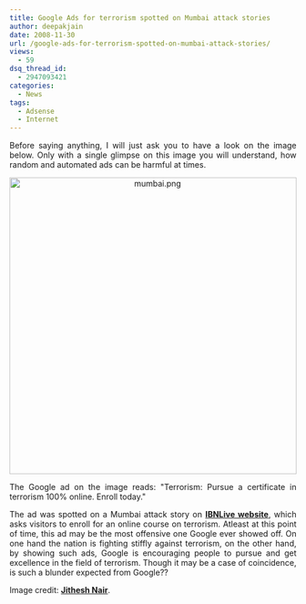 ```yaml
---
title: Google Ads for terrorism spotted on Mumbai attack stories
author: deepakjain
date: 2008-11-30
url: /google-ads-for-terrorism-spotted-on-mumbai-attack-stories/
views:
  - 59
dsq_thread_id:
  - 2947093421
categories:
  - News
tags:
  - Adsense
  - Internet
---
```

<p align="justify">
  Before saying anything, I will just ask you to have a look on the image below. Only with a single glimpse on this image you will understand, how random and automated ads can be harmful at times.
</p>

<p align="center">
  <img class="wp-image-50478" style="border-top-width: 0px;border-left-width: 0px;border-bottom-width: 0px;border-right-width: 0px" height="521" alt="mumbai.png" src="http://cdn.devilsworkshop.org/files/2008/11/mumbaipng.jpg" width="504" border="0" />
</p>

<p align="justify">
  The Google ad on the image reads: "Terrorism: Pursue a certificate in terrorism 100% online. Enroll today."
</p>

<p align="justify">
  The ad was spotted on a Mumbai attack story on <strong><a href="http://ibnlive.in.com/" onclick="_gaq.push(['_trackEvent', 'outbound-article', 'http://ibnlive.in.com/', 'IBNLive website']);" >IBNLive website</a></strong>, which asks visitors to enroll for an online course on terrorism. Atleast at this point of time, this ad may be the most offensive one Google ever showed off. On one hand the nation is fighting stiffly against terrorism, on the other hand, by showing such ads, Google is encouraging people to pursue and get excellence in the field of terrorism. Though it may be a case of coincidence, is such a blunder expected from Google??
</p>

<p align="justify">
  Image credit: <strong><a href="http://www.orkut.co.in/Main#Profile.aspx?uid=6725892091998589221" onclick="_gaq.push(['_trackEvent', 'outbound-article', 'http://www.orkut.co.in/Main#Profile.aspx?uid=6725892091998589221', 'Jithesh Nair']);" >Jithesh Nair</a></strong>.
</p>

<p align="justify">

